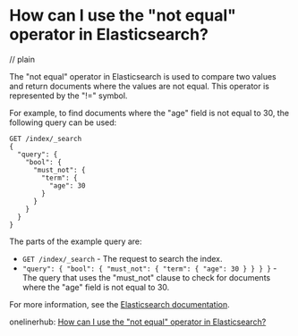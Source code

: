 # How can I use the "not equal" operator in Elasticsearch?
// plain

The "not equal" operator in Elasticsearch is used to compare two values and return documents where the values are not equal. This operator is represented by the "!=" symbol.

For example, to find documents where the "age" field is not equal to 30, the following query can be used:

```
GET /index/_search
{
  "query": {
    "bool": {
      "must_not": {
        "term": {
          "age": 30
        }
      }
    }
  }
}
```

The parts of the example query are:

* `GET /index/_search` - The request to search the index.
* `"query": { "bool": { "must_not": { "term": { "age": 30 } } } }` - The query that uses the "must_not" clause to check for documents where the "age" field is not equal to 30.

For more information, see the [Elasticsearch documentation](https://www.elastic.co/guide/en/elasticsearch/reference/current/query-dsl-bool-query.html#query-dsl-must-not).

onelinerhub: [How can I use the "not equal" operator in Elasticsearch?](https://onelinerhub.com/elasticsearch/how-can-i-use-the--not-equal--operator-in-elasticsearch)